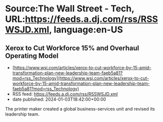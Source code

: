 # Source:The Wall Street - Tech, URL:https://feeds.a.dj.com/rss/RSSWSJD.xml, language:en-US

## Xerox to Cut Workforce 15% and Overhaul Operating Model
 - [https://www.wsj.com/articles/xerox-to-cut-workforce-by-15-amid-transformation-plan-new-leadership-team-faeb5a81?mod=rss_Technology](https://www.wsj.com/articles/xerox-to-cut-workforce-by-15-amid-transformation-plan-new-leadership-team-faeb5a81?mod=rss_Technology)
 - RSS feed: https://feeds.a.dj.com/rss/RSSWSJD.xml
 - date published: 2024-01-03T18:42:00+00:00

The printer maker created a global business-services unit and revised its leadership team.

